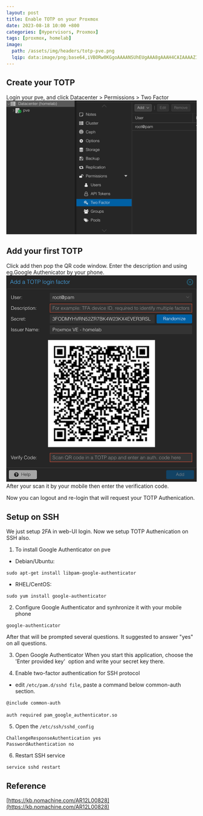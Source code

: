 ```yaml
---
layout: post
title: Enable TOTP on your Proxmox
date: 2023-08-18 10:00 +800
categories: [Hypervisors, Proxmox]
tags: [proxmox, homelab]
image:
  path: /assets/img/headers/totp-pve.png
  lqip: data:image/png;base64,iVBORw0KGgoAAAANSUhEUgAAA8gAAAH4CAIAAAAZ1VPRAALJIklEQVR4Aeyah5IbuxVE0aQ3h/eUv8L//1MOm/NumxaKp9TVZInO4e1d1QgDXNyMHgyG+vj59+Od
---
```


## Create your TOTP

Login your pve, and click Datacenter > Permissions > Two Factor
![TOTP-1](/assets/img/TOTP-1.png)

## Add your first TOTP

Click add then pop the QR code window. Enter the description and using eg.Google Authenicator by your phone.
![TOTP-2](/assets/img/TOTP-2.png)
After your scan it by your mobile then enter the verification code.

Now you can logout and re-login that will request your TOTP Authenication.

## Setup on SSH

We just setup 2FA in web-UI login. Now we setup TOTP Authenication on SSH also.

1. To install Google Authenticator on pve

- Debian/Ubuntu:

```
sudo apt-get install libpam-google-authenticator
```

- RHEL/CentOS:

```
sudo yum install google-authenticator
```

2. Configure Google Authenticator and synhronize it with your mobile phone

```
google-authenticator
```

After that will be prompted several questions. It suggested to answer "yes" on all questions.

3. Open Google Authenticator
   When you start this application, choose the  'Enter provided key'  option and write your secret key there.

4. Enable two-factor authentication for SSH protocol

- edit `/etc/pam.d/sshd file`, paste a command below common-auth section.

```
@include common-auth

auth required pam_google_authenticator.so
```

5. Open the `/etc/ssh/sshd_config`

```
ChallengeResponseAuthentication yes
PasswordAuthentication no
```

6. Restart SSH service

```
service sshd restart
```

## Reference

[https://kb.nomachine.com/AR12L00828](https://kb.nomachine.com/AR12L00828)
